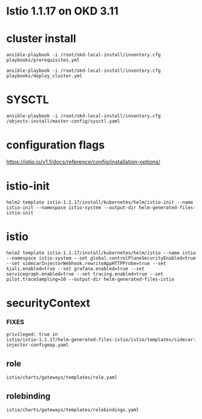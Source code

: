 # Istio 1.1.17 on OKD 3.11

# cluster install

    ansible-playbook -i /root/okd-local-install/inventory.cfg playbooks/prerequisites.yml

    ansible-playbook -i /root/okd-local-install/inventory.cfg playbooks/deploy_cluster.yml

# SYSCTL

    ansible-playbook -i /root/okd-local-install/inventory.cfg        /objects-install/master-config/sysctl.yaml

# configuration flags

<https://istio.io/v1.1/docs/reference/config/installation-options/>

# istio-init

    helm2 template istio-1.1.17/install/kubernetes/helm/istio-init --name istio-init --namespace istio-system --output-dir helm-generated-files-istio-init

# istio

    helm2 template istio-1.1.17/install/kubernetes/helm/istio --name istio --namespace istio-system --set global.controlPlaneSecurityEnabled=true --set sidecarInjectorWebhook.rewriteAppHTTPProbe=true --set kiali.enabled=true --set grafana.enabled=true --set servicegraph.enabled=true --set tracing.enabled=true --set pilot.traceSampling=10 --output-dir helm-generated-files-istio

# securityContext

### FIXES

    privileged: true in
    istio/istio-1.1.17/helm-generated-files-istio/istio/templates/sidecar-injector-configmap.yaml


## role
    istio/charts/gateways/templates/role.yaml
## rolebinding
    istio/charts/gateways/templates/rolebindings.yaml
